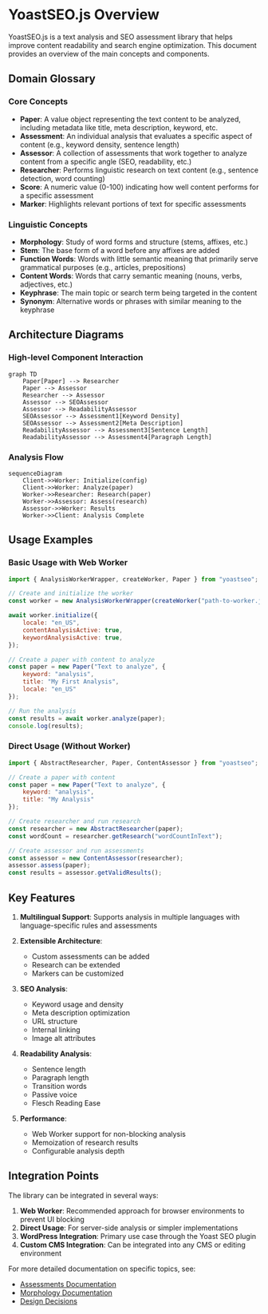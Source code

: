 # YoastSEO.js Overview

YoastSEO.js is a text analysis and SEO assessment library that helps improve content readability and search engine optimization. This document provides an overview of the main concepts and components.

## Domain Glossary

### Core Concepts

- **Paper**: A value object representing the text content to be analyzed, including metadata like title, meta description, keyword, etc.
- **Assessment**: An individual analysis that evaluates a specific aspect of content (e.g., keyword density, sentence length)
- **Assessor**: A collection of assessments that work together to analyze content from a specific angle (SEO, readability, etc.)
- **Researcher**: Performs linguistic research on text content (e.g., sentence detection, word counting)
- **Score**: A numeric value (0-100) indicating how well content performs for a specific assessment
- **Marker**: Highlights relevant portions of text for specific assessments

### Linguistic Concepts

- **Morphology**: Study of word forms and structure (stems, affixes, etc.)
- **Stem**: The base form of a word before any affixes are added
- **Function Words**: Words with little semantic meaning that primarily serve grammatical purposes (e.g., articles, prepositions)
- **Content Words**: Words that carry semantic meaning (nouns, verbs, adjectives, etc.)
- **Keyphrase**: The main topic or search term being targeted in the content
- **Synonym**: Alternative words or phrases with similar meaning to the keyphrase

## Architecture Diagrams

### High-level Component Interaction
```mermaid
graph TD
    Paper[Paper] --> Researcher
    Paper --> Assessor
    Researcher --> Assessor
    Assessor --> SEOAssessor
    Assessor --> ReadabilityAssessor
    SEOAssessor --> Assessment1[Keyword Density]
    SEOAssessor --> Assessment2[Meta Description]
    ReadabilityAssessor --> Assessment3[Sentence Length]
    ReadabilityAssessor --> Assessment4[Paragraph Length]
```

### Analysis Flow
```mermaid
sequenceDiagram
    Client->>Worker: Initialize(config)
    Client->>Worker: Analyze(paper)
    Worker->>Researcher: Research(paper)
    Worker->>Assessor: Assess(research)
    Assessor->>Worker: Results
    Worker->>Client: Analysis Complete
```

## Usage Examples

### Basic Usage with Web Worker

```javascript
import { AnalysisWorkerWrapper, createWorker, Paper } from "yoastseo";

// Create and initialize the worker
const worker = new AnalysisWorkerWrapper(createWorker("path-to-worker.js"));

await worker.initialize({
    locale: "en_US",
    contentAnalysisActive: true,
    keywordAnalysisActive: true,
});

// Create a paper with content to analyze
const paper = new Paper("Text to analyze", {
    keyword: "analysis",
    title: "My First Analysis",
    locale: "en_US"
});

// Run the analysis
const results = await worker.analyze(paper);
console.log(results);
```

### Direct Usage (Without Worker)

```javascript
import { AbstractResearcher, Paper, ContentAssessor } from "yoastseo";

// Create a paper with content
const paper = new Paper("Text to analyze", {
    keyword: "analysis",
    title: "My Analysis" 
});

// Create researcher and run research
const researcher = new AbstractResearcher(paper);
const wordCount = researcher.getResearch("wordCountInText");

// Create assessor and run assessments
const assessor = new ContentAssessor(researcher);
assessor.assess(paper);
const results = assessor.getValidResults();
```

## Key Features

1. **Multilingual Support**: Supports analysis in multiple languages with language-specific rules and assessments

2. **Extensible Architecture**: 
   - Custom assessments can be added
   - Research can be extended
   - Markers can be customized

3. **SEO Analysis**:
   - Keyword usage and density
   - Meta description optimization
   - URL structure
   - Internal linking
   - Image alt attributes

4. **Readability Analysis**:
   - Sentence length
   - Paragraph length
   - Transition words
   - Passive voice
   - Flesch Reading Ease

5. **Performance**:
   - Web Worker support for non-blocking analysis
   - Memoization of research results
   - Configurable analysis depth

## Integration Points

The library can be integrated in several ways:

1. **Web Worker**: Recommended approach for browser environments to prevent UI blocking
2. **Direct Usage**: For server-side analysis or simpler implementations
3. **WordPress Integration**: Primary use case through the Yoast SEO plugin
4. **Custom CMS Integration**: Can be integrated into any CMS or editing environment

For more detailed documentation on specific topics, see:
- [Assessments Documentation](./src/scoring/assessments/README.md)
- [Morphology Documentation](./MORPHOLOGY.md)
- [Design Decisions](./DESIGN%20DECISIONS.md) 